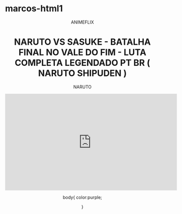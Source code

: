 # marcos-html1
<head>
      <link rel= "stylesheet" href="styles.css" />




</head>









<body>






<header>ANIMEFLIX<header>

<h1> NARUTO VS SASUKE - BATALHA FINAL NO VALE DO FIM - LUTA COMPLETA LEGENDADO PT BR ( NARUTO SHIPUDEN )</h1>



<p> NARUTO </p>



<iframe width="560" height="315" src="https://www.youtube.com/embed/8pGj8XNzXoI?si=Uvl5bc16Gjw0l_MF" title="YouTube video player" frameborder="0" allow="accelerometer; autoplay; clipboard-write; encrypted-media; gyroscope; picture-in-picture; web-share" referrerpolicy="strict-origin-when-cross-origin" allowfullscreen></iframe>






</body>











body{
color:purple;




}







